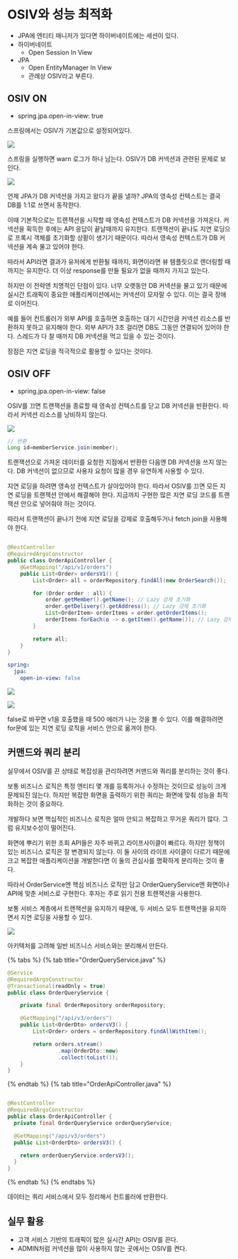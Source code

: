 # OSIV와 성능 최적화

- JPA에 엔티티 매니저가 있다면 하이버네이트에는 세션이 있다.
- 하이버네이트
    - Open Session In View
- JPA
    - Open EntityManager In View
    - 관례상 OSIV라고 부른다.

## OSIV ON

- spring.jpa.open-in-view: true

스프링에서는 OSIV가 기본값으로 설정되어있다.

![](../../.gitbook/assets/kimyounghan-spring-boot-and-jpa-optimization/04/screenshot%202021-06-05%20오후%206.15.57.png)

스프링을 실행하면 warn 로그가 하나 남는다. OSIV가 DB 커넥션과 관련된 문제로 보인다.

![](../../.gitbook/assets/kimyounghan-spring-boot-and-jpa-optimization/04/screenshot%202021-06-05%20오후%206.10.31.png)

언제 JPA가 DB 커넥션을 가지고 왔다가 끝을 낼까? JPA의 영속성 컨텍스트는 결국 DB를 1:1로 쓰면서 동작한다.

이때 기본적으로는 트랜잭션을 시작할 때 영속성 컨텍스트가 DB 커넥션을 가져온다. 커넥션을 획득한 후에는 API 응답이 끝날때까지 유지한다. 트랜잭션이 끝나도 지연 로딩으로 프록시 객체를 초기화할 상황이 생기기
때문이다. 따라서 영속성 컨텍스트가 DB 커넥션을 계속 물고 있어야 한다.

따라서 API라면 결과가 유저에게 반환될 때까지, 화면이라면 뷰 템플릿으로 렌더링할 때까지는 유지한다. 더 이상 response를 만들 필요가 없을 때까지 가지고 있는다.

하지만 이 전략엔 치명적인 단점이 있다. 너무 오랫동안 DB 커넥션을 물고 있기 때문에 실시간 트래픽이 중요한 애플리케이션에서는 커넥션이 모자랄 수 있다. 이는 결국 장애로 이어진다.

예를 들어 컨트롤러가 외부 API를 호출하면 호출하는 대기 시간만큼 커넥션 리소스를 반환하지 못하고 유지해야 한다. 외부 API가 3초 걸리면 DB도 그동안 연결되어 있어야 한다. 스레드가 다 찰 때까지 DB
커넥션을 먹고 있을 수 있는 것이다.

장점은 지연 로딩을 적극적으로 활용할 수 있다는 것이다.

## OSIV OFF

- spring.jpa.open-in-view: false

OSIV를 끄면 트랜잭션을 종료할 때 영속성 컨텍스트를 닫고 DB 커넥션을 반환한다. 따라서 커넥션 리소스를 낭비하지 않는다.

![](../../.gitbook/assets/kimyounghan-spring-boot-and-jpa-optimization/04/screenshot%202021-06-05%20오후%207.14.26.png)

```java
// 반환
Long id=memberService.join(member);
```

트랜잭션으로 가져온 데이터를 요청한 지점에서 반환한 다음엔 DB 커넥션을 쓰지 않는다. DB 커넥션이 없으므로 사용자 요청이 많을 경우 유연하게 사용할 수 있다.

지연 로딩을 하려면 영속성 컨텍스트가 살아있어야 한다. 따라서 OSIV를 끄면 모든 지연 로딩을 트랜잭션 안에서 해결해야 한다. 지금까지 구현한 많은 지연 로딩 코드를 트랜잭션 안으로 넣어줘야 하는 것이다.

따라서 트랜잭션이 끝나기 전에 지연 로딩을 강제로 호출해두거나 fetch join을 사용해야 한다.

```java

@RestController
@RequiredArgsConstructor
public class OrderApiController {
    @GetMapping("/api/v1/orders")
    public List<Order> ordersV1() {
        List<Order> all = orderRepository.findAll(new OrderSearch());

        for (Order order : all) {
            order.getMember().getName(); // Lazy 강제 초기화
            order.getDelivery().getAddress(); // Lazy 강제 초기화
            List<OrderItem> orderItems = order.getOrderItems();
            orderItems.forEach(o -> o.getItem().getName()); // Lazy 강제 초기화
        }

        return all;
    }
}
```

```yaml
spring:
  jpa:
    open-in-view: false
```

![](../../.gitbook/assets/kimyounghan-spring-boot-and-jpa-optimization/04/screenshot%202021-06-05%20오후%207.24.11.png)

![](../../.gitbook/assets/kimyounghan-spring-boot-and-jpa-optimization/04/screenshot%202021-06-05%20오후%207.25.45.png)

false로 바꾸면 v1을 호출했을 때 500 에러가 나는 것을 볼 수 있다. 이를 해결하려면 for문에 있는 지연 로딩 로직을 서비스 안으로 옮겨야 한다.

## 커맨드와 쿼리 분리

실무에서 OSIV를 끈 상태로 복잡성을 관리하려면 커맨드와 쿼리를 분리하는 것이 좋다.

보통 비즈니스 로직은 특정 엔티티 몇 개를 등록하거나 수정하는 것이므로 성능이 크게 문제되진 않는다. 하지만 복잡한 화면을 출력하기 위한 쿼리는 화면에 맞춰 성능을 최적화하는 것이 중요하다. 

개발하다 보면 핵심적인 비즈니스 로직은 얼마 안되고 복잡하고 무거운 쿼리가 많다. 그럼 유지보수성이 떨어진다. 

화면에 뿌리기 위한 조회 API들은 자주 바뀌고 라이프사이클이 빠르다. 하지만 정책이 있는 비즈니스 로직은 잘 변경되지 않는다. 이 둘 사이의 라이프 사이클이 다르기 때문에 크고 복잡한 애플리케이션을 개발한다면 이 둘의 관심사를 명확하게 분리하는 것이 좋다.

따라서 OrderService엔 핵심 비즈니스 로직만 담고 OrderQueryService엔 화면이나 API에 맞춘 서비스로 구현한다. 후자는 주로 읽기 전용 트랜잭션을 사용한다.

보통 서비스 계층에서 트랜잭션을 유지하기 때문에, 두 서비스 모두 트랜잭션을 유지하면서 지연 로딩을 사용할 수 있다.

![](../../.gitbook/assets/kimyounghan-spring-boot-and-jpa-optimization/04/screenshot%202021-06-05%20오후%207.34.57.png)

아키텍처를 고려해 일반 비즈니스 서비스와는 분리해서 만든다.

{% tabs %} {% tab title="OrderQueryService.java" %}

```java
@Service
@RequiredArgsConstructor
@Transactional(readOnly = true)
public class OrderQueryService {

    private final OrderRepository orderRepository;

    @GetMapping("/api/v3/orders")
    public List<OrderDto> ordersV3() {
        List<Order> orders = orderRepository.findAllWithItem();

        return orders.stream()
                .map(OrderDto::new)
                .collect(toList());
    }
}
```

{% endtab %} {% tab title="OrderApiController.java" %}

```java

@RestController
@RequiredArgsConstructor
public class OrderApiController {
  private final OrderQueryService orderQueryService;

  @GetMapping("/api/v3/orders")
  public List<OrderDto> ordersV3() {

    return orderQueryService.ordersV3();
  }
}
```

{% endtab %} {% endtabs %}

데이터는 쿼리 서비스에서 모두 정리해서 컨트롤러에 반환한다.

## 실무 활용

- 고객 서비스 기반의 트래픽이 많은 실시간 API는 OSIV를 끈다.
- ADMIN처럼 커넥션을 많이 사용하지 않는 곳에서는 OSIV를 켠다.